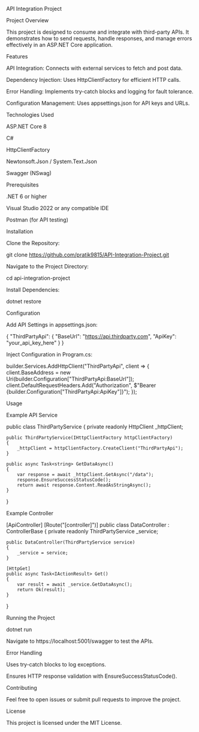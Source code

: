 API Integration Project

Project Overview

This project is designed to consume and integrate with third-party APIs. It demonstrates how to send requests, handle responses, and manage errors effectively in an ASP.NET Core application.

Features

API Integration: Connects with external services to fetch and post data.

Dependency Injection: Uses HttpClientFactory for efficient HTTP calls.

Error Handling: Implements try-catch blocks and logging for fault tolerance.

Configuration Management: Uses appsettings.json for API keys and URLs.

Technologies Used

ASP.NET Core 8

C#

HttpClientFactory

Newtonsoft.Json / System.Text.Json

Swagger (NSwag)

Prerequisites

.NET 6 or higher

Visual Studio 2022 or any compatible IDE

Postman (for API testing)

Installation

Clone the Repository:

git clone https://github.com/pratik9815/API-Integration-Project.git

Navigate to the Project Directory:

cd api-integration-project

Install Dependencies:

dotnet restore

Configuration

Add API Settings in appsettings.json:

{
"ThirdPartyApi": {
"BaseUrl": "https://api.thirdparty.com",
"ApiKey": "your_api_key_here"
}
}

Inject Configuration in Program.cs:

builder.Services.AddHttpClient("ThirdPartyApi", client =>
{
client.BaseAddress = new Uri(builder.Configuration["ThirdPartyApi:BaseUrl"]);
client.DefaultRequestHeaders.Add("Authorization", $"Bearer {builder.Configuration["ThirdPartyApi:ApiKey"]}");
});

Usage

Example API Service

public class ThirdPartyService
{
private readonly HttpClient \_httpClient;

    public ThirdPartyService(IHttpClientFactory httpClientFactory)
    {
        _httpClient = httpClientFactory.CreateClient("ThirdPartyApi");
    }

    public async Task<string> GetDataAsync()
    {
        var response = await _httpClient.GetAsync("/data");
        response.EnsureSuccessStatusCode();
        return await response.Content.ReadAsStringAsync();
    }

}

Example Controller

[ApiController]
[Route("[controller]")]
public class DataController : ControllerBase
{
private readonly ThirdPartyService \_service;

    public DataController(ThirdPartyService service)
    {
        _service = service;
    }

    [HttpGet]
    public async Task<IActionResult> Get()
    {
        var result = await _service.GetDataAsync();
        return Ok(result);
    }

}

Running the Project

dotnet run

Navigate to https://localhost:5001/swagger to test the APIs.

Error Handling

Uses try-catch blocks to log exceptions.

Ensures HTTP response validation with EnsureSuccessStatusCode().

Contributing

Feel free to open issues or submit pull requests to improve the project.

License

This project is licensed under the MIT License.
